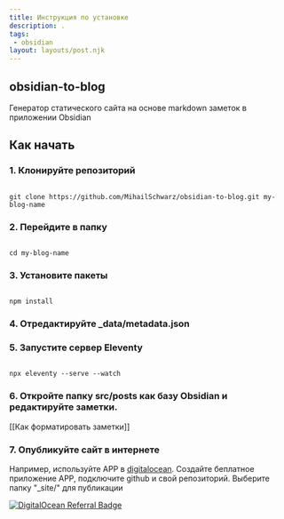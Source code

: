 ```yaml
---
title: Инструкция по установке
description: .
tags: 
 - obsidian
layout: layouts/post.njk
---
```


## obsidian-to-blog

Генератор статического сайта на основе markdown заметок в приложении Obsidian

## Как начать

### 1. Клонируйте репозиторий

```

git clone https://github.com/MihailSchwarz/obsidian-to-blog.git my-blog-name

```

### 2. Перейдите в папку

```

cd my-blog-name

```  

### 3. Установите пакеты

```

npm install

```

### 4. Отредактируйте _data/metadata.json 

### 5. Запустите сервер Eleventy 

```

npx eleventy --serve --watch

```

### 6. Откройте папку src/posts как базу Obsidian и редактируйте заметки. 
[[Как форматировать заметки]]

### 7. Опубликуйте сайт в интернете
Например, используйте APP в [digitalocean](https://m.do.co/c/da01223adc8e). Создайте беплатное приложение APP, подключите github и свой репозиторий. Выберите папку "_site/" для публикации 

[![DigitalOcean Referral Badge](https://web-platforms.sfo2.digitaloceanspaces.com/WWW/Badge%203.svg)](https://www.digitalocean.com/?refcode=da01223adc8e&utm_campaign=Referral_Invite&utm_medium=Referral_Program&utm_source=badge)